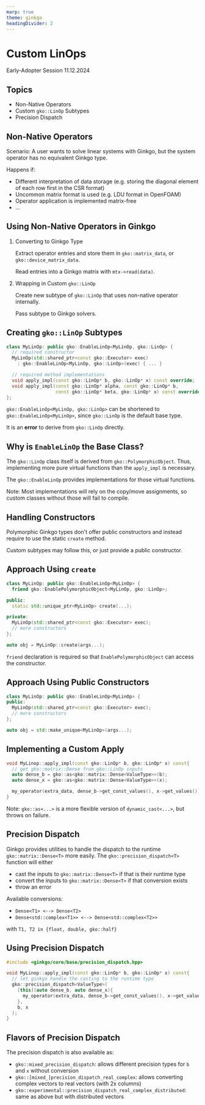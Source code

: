 ```yaml
---
marp: true
theme: ginkgo
headingDivider: 2
---
```


# Custom LinOps 

<!-- _class: lead -->

Early-Adopter Session 11.12.2024

## Topics

- Non-Native Operators
- Custom `gko::LinOp` Subtypes
- Precision Dispatch

## Non-Native Operators

Scenario: A user wants to solve linear systems with Ginkgo, but the system operator has no equivalent Ginkgo type.

Happens if:

- Different interpretation of data storage (e.g. storing the diagonal element of each row first in the CSR format)
- Uncommon matrix format is used (e.g. LDU format in OpenFOAM)
- Operator application is implemented matrix-free
- ...

## Using Non-Native Operators in Ginkgo

1. Converting to Ginkgo Type

   Extract operator entries and store them in `gko::matrix_data`, or `gko::device_matrix_data`.
   
   Read entries into a Ginkgo matrix with `mtx->read(data)`.

2. Wrapping in Custom `gko::LinOp`
   
   Create new subtype of `gko::LinOp` that uses non-native operator internally.

   Pass subtype to Ginkgo solvers.


## Creating `gko::LinOp` Subtypes

```c++
class MyLinOp: public gko::EnableLinOp<MyLinOp, gko::LinOp> {
  // required constructor
  MyLinOp(std::shared_ptr<const gko::Executor> exec)
    : gko::EnableLinOp<MyLinOp, gko::LinOp>(exec) { ... }

  // required method implementations
  void apply_impl(const gko::LinOp* b, gko::LinOp* x) const override;
  void apply_impl(const gko::LinOp* alpha, const gko::LinOp* b, 
                  const gko::LinOp* beta, gko::LinOp* x) const override;
};
```

`gko::EnableLinOp<MyLinOp, gko::LinOp>` can be shortened to `gko::EnableLinOp<MyLinOp>`, since `gko::LinOp` is the default base type.

It is an **error** to derive from `gko::LinOp` directly.

## Why is `EnableLinOp` the Base Class?

The `gko::LinOp` class itself is derived from `gko::PolymorphicObject`.
Thus, implementing more pure virtual functions than the `apply_impl` is necessary.

The `gko::EnableLinOp` provides implementations for those virtual functions.

Note: Most implementations will rely on the copy/move assignments, so custom classes without those will fail to compile.

## Handling Constructors

Polymorphic Ginkgo types don't offer public constructors and instead require to use the static `create` method.

Custom subtypes may follow this, or just provide a public constructor.

## Approach Using `create`

```c++
class MyLinOp: public gko::EnableLinOp<MyLinOp> {
  friend gko::EnablePolymorphicObject<MyLinOp, gko::LinOp>;

public:
  static std::unique_ptr<MyLinOp> create(...); 

private:
  MyLinOp(std::shared_ptr<const gko::Executor> exec);
  // more constructors
};

auto obj = MyLinOp::create(args...);
```

`friend` declaration is required so that `EnablePolymorphicObject` can access the constructor.

## Approach Using Public Constructors


```c++
class MyLinOp: public gko::EnableLinOp<MyLinOp> {
public:
  MyLinOp(std::shared_ptr<const gko::Executor> exec);
  // more constructors
};

auto obj = std::make_unique<MyLinOp>(args...);
```


## Implementing a Custom Apply

```c++
void MyLinop::apply_impl(const gko::LinOp* b, gko::LinOp* x) const{
  // get gko::matrix::Dense from gko::LinOp inputs
  auto dense_b = gko::as<gko::matrix::Dense<ValueType>>(b);
  auto dense_x = gko::as<gko::matrix::Dense<ValueType>>(x);

  my_operator(extra_data, dense_b->get_const_values(), x->get_values());
}
```

Note: `gko::as<...>` is a more flexible version of `dynamic_cast<...>`, but throws on failure.

## Precision Dispatch

Ginkgo provides utilities to handle the dispatch to the runtime `gko::matrix::Dense<T>` more easily.
The `gko::precision_dispatch<T>` function will either

- cast the inputs to `gko::matrix::Dense<T>` if that is their runtime type
- convert the inputs to `gko::matrix::Dense<T>` if that conversion exists
- throw an error

Available conversions:

- `Dense<T1> <--> Dense<T2>`
- `Dense<std::complex<T1>> <--> Dense<std::complex<T2>>`

with `T1, T2 in {float, double, gko::half}`

## Using Precision Dispatch

```c++
#include <ginkgo/core/base/precision_dispatch.hpp>

void MyLinop::apply_impl(const gko::LinOp* b, gko::LinOp* x) const{
  // let ginkgo handle the casting to the runtime type
  gko::precision_dispatch<ValueType>(
    [this](auto dense_b, auto dense_x){
      my_operator(extra_data, dense_b->get_const_values(), x->get_values());
    },
    b, x
  );
}
```

## Flavors of Precision Dispatch

The precision dispatch is also available as:

- `gko::mixed_precision_dispatch`: allows different precision types for `b` and `x` without conversion
- `gko::[mixed_]precision_dispatch_real_complex`: allows converting complex vectors to real vectors (with 2x columns)
- `gko::experimental::precision_dispatch_real_complex_distributed`: same as above but with distributed vectors
